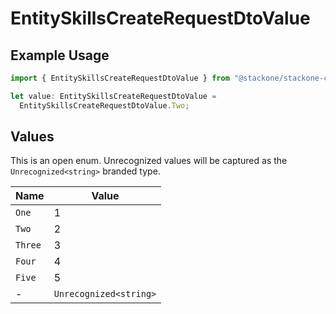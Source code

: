 # EntitySkillsCreateRequestDtoValue

## Example Usage

```typescript
import { EntitySkillsCreateRequestDtoValue } from "@stackone/stackone-client-ts/sdk/models/shared";

let value: EntitySkillsCreateRequestDtoValue =
  EntitySkillsCreateRequestDtoValue.Two;
```

## Values

This is an open enum. Unrecognized values will be captured as the `Unrecognized<string>` branded type.

| Name                   | Value                  |
| ---------------------- | ---------------------- |
| `One`                  | 1                      |
| `Two`                  | 2                      |
| `Three`                | 3                      |
| `Four`                 | 4                      |
| `Five`                 | 5                      |
| -                      | `Unrecognized<string>` |